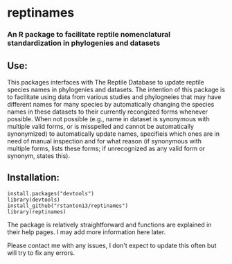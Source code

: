 # reptinames
### An R package to facilitate reptile nomenclatural standardization in phylogenies and datasets

## Use:
This packages interfaces with The Reptile Database to update reptile species names in phylogenies and datasets. The intention of this package is to facilitate using data from various studies and phylogneies that may have different names for many species by automatically changing the species names in these datasets to their currently recongized forms whenever possible. When not possible (e.g., name in dataset is synonymous with multiple valid forms, or is misspelled and cannot be automatically synonymized) to automatically update names, specifieis which ones are in need of manual inspection and for what reason (if synonymous with multiple forms, lists these forms; if unrecognized as any valid form or synonym, states this). 

## Installation:
```
install.packages("devtools")
library(devtools)
install_github("rstanton13/reptinames")
library(reptinames)
```

The package is relatively straightforward and functions are explained in their help pages. I may add more information here later.

Please contact me with any issues, I don't expect to update this often but will try to fix any errors.
